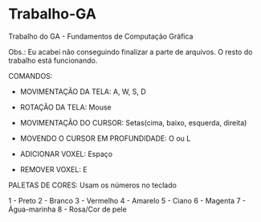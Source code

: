 # Trabalho-GA
Trabalho do GA - Fundamentos de Computação Gráfica

Obs.: Eu acabei não conseguindo finalizar a parte de arquivos. O resto do trabalho está funcionando.

COMANDOS:

 - MOVIMENTAÇÃO DA TELA: A, W, S, D
 - ROTAÇÃO DA TELA: Mouse
 - MOVIMENTAÇÃO DO CURSOR: Setas(cima, baixo, esquerda, direita)
 - MOVENDO O CURSOR EM PROFUNDIDADE: O ou L

 - ADICIONAR VOXEL: Espaço
 - REMOVER VOXEL: E


PALETAS DE CORES: Usam os números no teclado

1 - Preto
2 - Branco
3 - Vermelho
4 - Amarelo
5 - Ciano
6 - Magenta
7 - Água-marinha
8 - Rosa/Cor de pele
